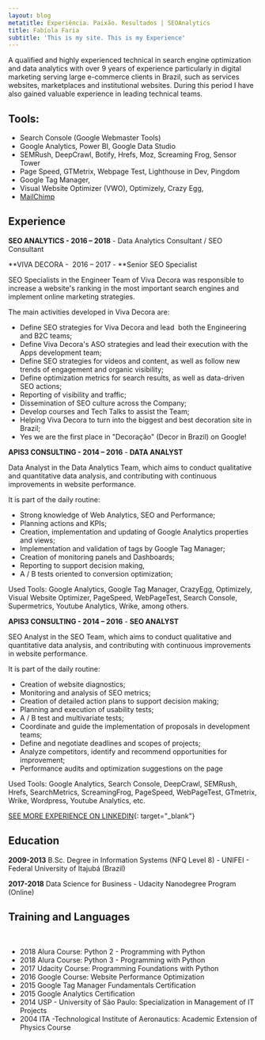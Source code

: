 ```yaml
---
layout: blog
metatitle: Experiência. Paixão. Resultados | SEOAnalytics
title: Fabíola Faria
subtitle: 'This is my site. This is my Experience'
---
```


A qualified and highly experienced technical in search engine optimization and data analytics with over 9 years of experience particularly in digital marketing serving large e-commerce clients in Brazil, such as services websites, marketplaces and institutional websites. During this period I have also gained valuable experience in leading technical teams.&nbsp;

## Tools:

* Search Console (Google Webmaster Tools)&nbsp;
* Google Analytics, Power BI, Google Data Studio&nbsp;
* SEMRush, DeepCrawl, Botify, Hrefs, Moz, Screaming Frog, Sensor Tower
* Page Speed, GTMetrix, Webpage Test, Lighthouse in Dev, Pingdom
* Google Tag Manager, &nbsp;
* Visual Website Optimizer (VWO), Optimizely, Crazy Egg,
* [MailChimp](https://mailchimp.com/)

## Experience

**SEO ANALYTICS - 2016 – 2018**&nbsp;- Data Analytics Consultant / SEO Consultant

**VIVA DECORA - &nbsp;2016 – 2017 -&nbsp;**Senior SEO Specialist

SEO Specialists in the Engineer Team of Viva Decora was responsible to increase a website's ranking in the most important search engines and implement online marketing strategies.

The main activities developed in Viva Decora are:

* Define SEO strategies for Viva Decora and lead &nbsp;both the Engineering and B2C teams;
* Define Viva Decora's ASO strategies and lead their execution with the Apps development team;
* Define SEO strategies for videos and content, as well as follow new trends of engagement and organic visibility;
* Define optimization metrics for search results, as well as data-driven SEO actions;
* Reporting of visibility and traffic;
* Dissemination of SEO culture across the Company;
* Develop courses and Tech Talks to assist the Team;
* Helping Viva Decora to turn into the biggest and best decoration site in Brazil;
* Yes we are the first place in "Decora&ccedil;&atilde;o" (Decor in Brazil) on Google!

**APIS3 CONSULTING - 2014 – 2016**&nbsp;- **DATA ANALYST**

Data Analyst in the Data Analytics Team, which aims to conduct qualitative and quantitative data analysis, and contributing with continuous improvements in website performance.

It is part of the daily routine:

* Strong knowledge of Web Analytics, SEO and Performance;
* Planning actions and KPIs;
* Creation, implementation and updating of Google Analytics properties and views;
* Implementation and validation of tags by Google Tag Manager;
* Creation of monitoring panels and Dashboards;
* Reporting to support decision making,
* A / B tests oriented to conversion optimization;

Used Tools: Google Analytics, Google Tag Manager, CrazyEgg, Optimizely, Visual Website Optimizer, PageSpeed, WebPageTest, Search Console, Supermetrics, Youtube Analytics, Wrike, among others.

**APIS3 CONSULTING - 2014 – 2016**&nbsp;- **SEO ANALYST**

SEO Analyst in the SEO Team, which aims to conduct qualitative and quantitative data analysis, and contributing with continuous improvements in website performance.

It is part of the daily routine:

* Creation of website diagnostics;
* Monitoring and analysis of SEO metrics;
* Creation of detailed action plans to support decision making;
* Planning and execution of usability tests;
* A / B test and multivariate tests;
* Coordinate and guide the implementation of proposals in development teams;
* Define and negotiate deadlines and scopes of projects;
* Analyze competitors, identify and recommend opportunities for improvement;
* Performance audits and optimization suggestions on the page

Used Tools: Google Analytics, Search Console, DeepCrawl, SEMRush, Hrefs, SearchMetrics, ScreamingFrog, PageSpeed, WebPageTest, GTmetrix, Wrike, Wordpress, Youtube Analytics, etc.

[SEE MORE EXPERIENCE ON LINKEDIN](https://www.linkedin.com/in/fabiolafaria/){: target="_blank"}

## Education

**2009-2013** B.Sc. Degree in Information Systems (NFQ Level 8) - UNIFEI - Federal University of Itajub&aacute; (Brazil)

**2017-2018** Data Science for Business - Udacity Nanodegree Program (Online)

## Training and Languages

&nbsp;

* 2018 Alura Course: Python 2 - Programming with Python
* 2018 Alura Course: Python 3 - Programming with Python
* 2017 Udacity Course: Programming Foundations with Python
* 2016 Google Course: Website Performance Optimization
* 2015 Google Tag Manager Fundamentals Certification
* 2015 Google Analytics Certification
* 2014 USP - University of S&atilde;o Paulo: Specialization in Management of IT Projects&nbsp;
* 2004 ITA -Technological Institute of Aeronautics: Academic Extension of Physics Course &nbsp;&nbsp;
